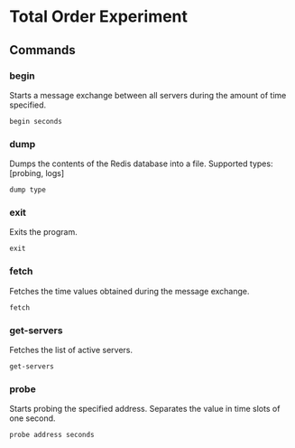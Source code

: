 # Total Order Experiment

## Commands

### begin

Starts a message exchange between all servers during the amount of time specified.

```
begin seconds
```

### dump

Dumps the contents of the Redis database into a file. Supported types: [probing, logs]

```
dump type
```

### exit

Exits the program.

```
exit
```

### fetch

Fetches the time values obtained during the message exchange.

```
fetch
```

### get-servers

Fetches the list of active servers.

```
get-servers
```

### probe

Starts probing the specified address. Separates the value in time slots of one second.

```
probe address seconds
```